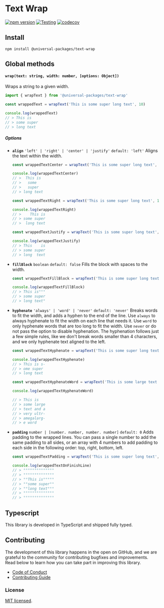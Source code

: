 # Text Wrap

[![npm version](https://badge.fury.io/js/@universal-packages%2Ftext-wrap.svg)](https://www.npmjs.com/package/@universal-packages/text-wrap)
[![Testing](https://github.com/universal-packages/universal-text-wrap/actions/workflows/testing.yml/badge.svg)](https://github.com/universal-packages/universal-text-wrap/actions/workflows/testing.yml)
[![codecov](https://codecov.io/gh/universal-packages/universal-text-wrap/branch/main/graph/badge.svg?token=CXPJSN8IGL)](https://codecov.io/gh/universal-packages/universal-text-wrap)

## Install

```shell
npm install @universal-packages/text-wrap
```

## Global methods

#### **`wrap(text: string, width: number, [options: Object])`**

Wraps a string to a given width.

```js
import { wrapText } from '@universal-packages/text-wrap'

const wrappedText = wrapText('This is some super long text', 10)

console.log(wrappedText)
// > This is
// > some super
// > long text
```

##### Options

- **`align`** `'left' | 'right' | 'center' | 'justify'` `default: 'left'`
  Aligns the text within the width.

  ```js
  const wrappedTextCenter = wrapText('This is some super long text', 9, { align: 'center' })

  console.log(wrappedTextCenter)
  // >  This is
  // >   some
  // >   super
  // > long text

  const wrappedTextRight = wrapText('This is some super long text', 10, { align: 'right' })

  console.log(wrappedTextRight)
  // >    This is
  // > some super
  // >  long text

  const wrappedTextJustify = wrapText('This is some super long text', 10, { align: 'justify' })

  console.log(wrappedTextJustify)
  // > This    is
  // > some super
  // > long  text
  ```

- **`fillBlock`** `boolean` `default: false`
  Fills the block with spaces to the width.

  ```js
  const wrappedTextFillBlock = wrapText('This is some super long text', 10, { fillBlock: true })

  console.log(wrappedTextFillBlock)
  // > This is°°°
  // > some super
  // > long text°
  ```

- **`hyphenate`** `'always' | 'word' | 'never'` `default: 'never'`
  Breaks words to fit the width, and adds a hyphen to the end of the line. Use `always` to always hyphenate to fit the width on each line that needs it. Use `word` to only hyphenate words that are too long to fit the width. Use `never` or do not pass the option to disable hyphenation. The hyphenation follows just a few simple rules, like we don't break words smaller than 4 characters, and we only hyphenate text aligned to the left.

  ```js
  const wrappedTextHyphenate = wrapText('This is some super long text', 10, { hyphenate: 'always' })

  console.log(wrappedTextHyphenate)
  // > This is s-
  // > ome super
  // > long text

  const wrappedTextHyphenateWord = wrapText('This is some large text and a very ultramegalarge word', 10, { hyphenate: 'word' })

  console.log(wrappedTextHyphenateWord)

  // > This is
  // > some large
  // > text and a
  // > very ultr-
  // > amegalarg-
  // > e word
  ```

- **`padding`** `number | [number. number, number. number]` `default: 0`
  Adds padding to the wrapped lines. You can pass a single number to add the same padding to all sides, or an array with 4 numbers to add padding to each side in the following order: top, right, bottom, left.

  ```js
  const wrappedTextPadding = wrapText('This is some super long text', 10, { padding: 2 })

  console.log(wrappedTextOnFinishLine)
  // > °°°°°°°°°°°°°°
  // > °°°°°°°°°°°°°°
  // > °°This is°°°°°
  // > °°some super°°
  // > °°long text°°°
  // > °°°°°°°°°°°°°°
  // > °°°°°°°°°°°°°°
  ```

## Typescript

This library is developed in TypeScript and shipped fully typed.

## Contributing

The development of this library happens in the open on GitHub, and we are grateful to the community for contributing bugfixes and improvements. Read below to learn how you can take part in improving this library.

- [Code of Conduct](./CODE_OF_CONDUCT.md)
- [Contributing Guide](./CONTRIBUTING.md)

### License

[MIT licensed](./LICENSE).
